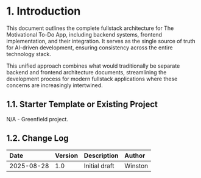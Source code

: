 # 1. Introduction

This document outlines the complete fullstack architecture for The Motivational To-Do App, including backend systems, frontend implementation, and their integration. It serves as the single source of truth for AI-driven development, ensuring consistency across the entire technology stack.

This unified approach combines what would traditionally be separate backend and frontend architecture documents, streamlining the development process for modern fullstack applications where these concerns are increasingly intertwined.

## 1.1. Starter Template or Existing Project

N/A - Greenfield project.

## 1.2. Change Log

| Date | Version | Description | Author |
| :--- | :--- | :--- | :--- |
| 2025-08-28 | 1.0 | Initial draft | Winston |
